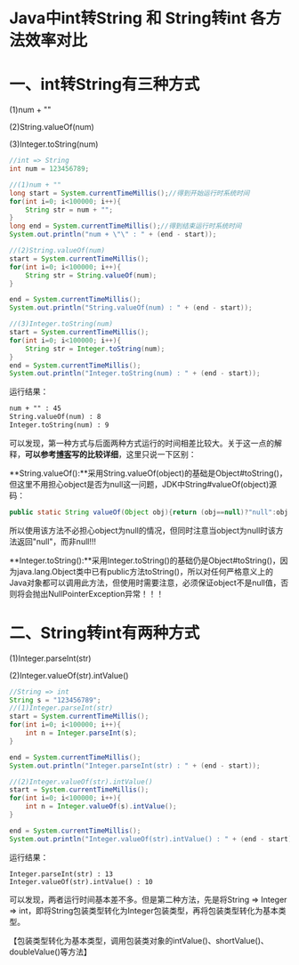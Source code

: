 # Java中int转String 和 String转int 各方法效率对比



# **一、int转String有三种方式**

(1)num + ""

(2)String.valueOf(num)

(3)Integer.toString(num)

```java
//int => String
int num = 123456789;

//(1)num + ""
long start = System.currentTimeMillis();//得到开始运行时系统时间		
for(int i=0; i<100000; i++){
	String str = num + "";
}	
long end = System.currentTimeMillis();//得到结束运行时系统时间
System.out.println("num + \"\" : " + (end - start));

//(2)String.valueOf(num)
start = System.currentTimeMillis();
for(int i=0; i<100000; i++){
	String str = String.valueOf(num);
}

end = System.currentTimeMillis();
System.out.println("String.valueOf(num) : " + (end - start));

//(3)Integer.toString(num)
start = System.currentTimeMillis();
for(int i=0; i<100000; i++){
	String str = Integer.toString(num);
}
end = System.currentTimeMillis();
System.out.println("Integer.toString(num) : " + (end - start));
```

运行结果：

```apache
num + "" : 45
String.valueOf(num) : 8
Integer.toString(num) : 9
```



可以发现，第一种方式与后面两种方式运行的时间相差比较大。关于这一点的解释，**可以参考[博客](http://m.blog.csdn.net/article/details?id=50880110)写的比较详细**，这里只说一下区别：

**String.valueOf():**采用String.valueOf(object)的基础是Object#toString()，但这里不用担心object是否为null这一问题，JDK中String#valueOf(object)源码：

```java
public static String valueOf(Object obj){return (obj==null)?"null":obj.toString();}
```

所以使用该方法不必担心object为null的情况，但同时注意当object为null时该方法返回"null"，而非null!!!



**Integer.toString():**采用Integer.toString()的基础仍是Object#toString()，因为java.lang.Object类中已有public方法toString()，所以对任何严格意义上的Java对象都可以调用此方法，但使用时需要注意，必须保证object不是null值，否则将会抛出NullPointerException异常！！！



# **二、String转int有两种方式**

(1)Integer.parseInt(str)

(2)Integer.valueOf(str).intValue()

```java
//String => int
String s = "123456789";
//(1)Integer.parseInt(str)		
start = System.currentTimeMillis();
for(int i=0; i<100000; i++){
	int n = Integer.parseInt(s);
}

end = System.currentTimeMillis();
System.out.println("Integer.parseInt(str) : " + (end - start));

//(2)Integer.valueOf(str).intValue()
start = System.currentTimeMillis();
for(int i=0; i<100000; i++){
	int n = Integer.valueOf(s).intValue();
}

end = System.currentTimeMillis();
System.out.println("Integer.valueOf(str).intValue() : " + (end - start));
```

运行结果：

```less
Integer.parseInt(str) : 13
Integer.valueOf(str).intValue() : 10
```

可以发现，两者运行时间基本差不多。但是第二种方法，先是将String => Integer => int，即将String包装类型转化为Integer包装类型，再将包装类型转化为基本类型。

【包装类型转化为基本类型，调用包装类对象的intValue()、shortValue()、doubleValue()等方法】